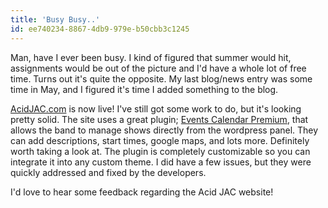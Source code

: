 ```yaml
---
title: 'Busy Busy..'
id: ee740234-8867-4db9-979e-b50cbb3c1245
---
```

Man, have I ever been busy. I kind of figured that summer would hit, assignments would be out of the picture and I'd have a whole lot of free time. Turns out it's quite the opposite. My last blog/news entry was some time in May, and I figured it's time I added something to the blog.

<a href="http://www.acidjac.com">AcidJAC.com</a> is now live! I've still got some work to do, but it's looking pretty solid. The site uses a great plugin; <a href="http://codecanyon.net/item/events-calendar-pro-wordpress-premium-plugin/109301">Events Calendar Premium</a>, that allows the band to manage shows directly from the wordpress panel. They can add descriptions, start times, google maps, and lots more. Definitely worth taking a look at. The plugin is completely customizable so you can integrate it into any custom theme. I did have a few issues, but they were quickly addressed and fixed by the developers. 

I'd love to hear some feedback regarding the Acid JAC website!